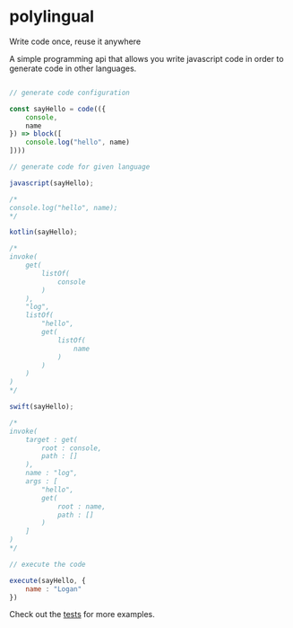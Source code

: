 # polylingual
Write code once, reuse it anywhere

A simple programming api that allows you write javascript code in order to generate code in other languages. 

```js

// generate code configuration

const sayHello = code(({
    console,
    name
}) => block([
    console.log("hello", name)
])))

// generate code for given language

javascript(sayHello);

/*
console.log("hello", name);
*/

kotlin(sayHello);

/*
invoke(
    get(
        listOf(
            console
        )
    ),
    "log",
    listOf(
        "hello",
        get(
            listOf(
                name
            )
        )
    )
)
*/

swift(sayHello);

/*
invoke(
    target : get(
        root : console,
        path : []
    ),
    name : "log",
    args : [
        "hello",
        get(
            root : name,
            path : []
        )
    ]
)
*/

// execute the code

execute(sayHello, {
    name : "Logan"
})

```

Check out the [tests](https://github.com/nagolyhprum/polylingual/blob/main/src/index.test.ts) for more examples.